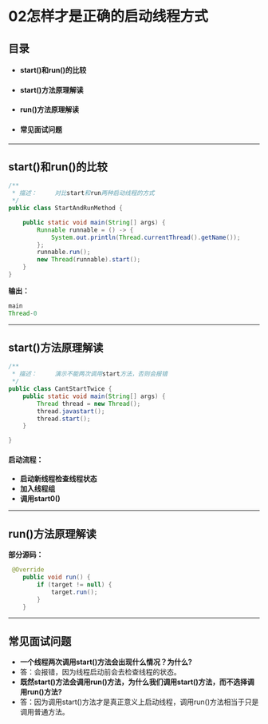 # 02怎样才是正确的启动线程方式

## 目录

- #### **start()和run()的比较**

- #### **start()方法原理解读**

- #### **run()方法原理解读**

- #### **常见面试问题**

------

## start()和run()的比较

```java
/**
 * 描述：     对比start和run两种启动线程的方式
 */
public class StartAndRunMethod {

    public static void main(String[] args) {
        Runnable runnable = () -> {
            System.out.println(Thread.currentThread().getName());
        };
        runnable.run();
        new Thread(runnable).start();
    }
}
```

**输出：**

```java
main
Thread-0
```

------

## start()方法原理解读

```java
/**
 * 描述：     演示不能两次调用start方法，否则会报错
 */
public class CantStartTwice {
    public static void main(String[] args) {
        Thread thread = new Thread();
        thread.javastart();
        thread.start();
    }

}
```

#### 启动流程：

- **启动新线程检查线程状态**
- **加入线程组**
- **调用start0()**

------

## run()方法原理解读

**部分源码：**

```java
 @Override
    public void run() {
        if (target != null) {
            target.run();
        }
    }
```

------

## 常见面试问题

- **一个线程两次调用start()方法会出现什么情况？为什么?**
- 答：会报错，因为线程启动前会去检查线程的状态。
- **既然start()方法会调用run()方法，为什么我们调用start()方法，而不选择调用run()方法?**
- 答：因为调用start()方法才是真正意义上启动线程，调用run()方法相当于只是调用普通方法。